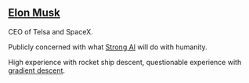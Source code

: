 ## [Elon Musk](#elon-musk)

CEO of Telsa and SpaceX.

Publicly concerned with what [Strong AI](#strong-ai) will do with humanity.

High experience with rocket ship descent, questionable experience with [gradient descent](#gradient-descent).